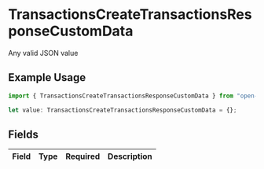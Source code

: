 # TransactionsCreateTransactionsResponseCustomData

Any valid JSON value

## Example Usage

```typescript
import { TransactionsCreateTransactionsResponseCustomData } from "open-billing/models/operations";

let value: TransactionsCreateTransactionsResponseCustomData = {};
```

## Fields

| Field       | Type        | Required    | Description |
| ----------- | ----------- | ----------- | ----------- |